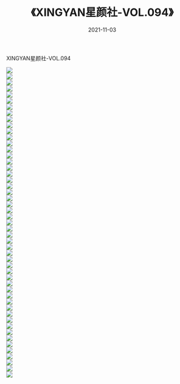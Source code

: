 ﻿---
layout: post
title:  《XINGYAN星颜社-VOL.094》
date:   2021-11-03
img: http://img.660000.xyz/Sharelink/网络美图/2021/XINGYAN星颜社-VOL.094/000.jpg
categories: [美女, 清纯, 唯美]
---

XINGYAN星颜社-VOL.094

  ![](http://img.660000.xyz/Sharelink/网络美图/2021/XINGYAN星颜社-VOL.094/001.jpg) <br> ![](http://img.660000.xyz/Sharelink/网络美图/2021/XINGYAN星颜社-VOL.094/002.jpg) <br> ![](http://img.660000.xyz/Sharelink/网络美图/2021/XINGYAN星颜社-VOL.094/003.jpg) <br> ![](http://img.660000.xyz/Sharelink/网络美图/2021/XINGYAN星颜社-VOL.094/004.jpg) <br> ![](http://img.660000.xyz/Sharelink/网络美图/2021/XINGYAN星颜社-VOL.094/005.jpg) <br> ![](http://img.660000.xyz/Sharelink/网络美图/2021/XINGYAN星颜社-VOL.094/006.jpg) <br> ![](http://img.660000.xyz/Sharelink/网络美图/2021/XINGYAN星颜社-VOL.094/007.jpg) <br> ![](http://img.660000.xyz/Sharelink/网络美图/2021/XINGYAN星颜社-VOL.094/008.jpg) <br> ![](http://img.660000.xyz/Sharelink/网络美图/2021/XINGYAN星颜社-VOL.094/009.jpg) <br> ![](http://img.660000.xyz/Sharelink/网络美图/2021/XINGYAN星颜社-VOL.094/010.jpg) <br> ![](http://img.660000.xyz/Sharelink/网络美图/2021/XINGYAN星颜社-VOL.094/011.jpg) <br> ![](http://img.660000.xyz/Sharelink/网络美图/2021/XINGYAN星颜社-VOL.094/012.jpg) <br> ![](http://img.660000.xyz/Sharelink/网络美图/2021/XINGYAN星颜社-VOL.094/013.jpg) <br> ![](http://img.660000.xyz/Sharelink/网络美图/2021/XINGYAN星颜社-VOL.094/014.jpg) <br> ![](http://img.660000.xyz/Sharelink/网络美图/2021/XINGYAN星颜社-VOL.094/015.jpg) <br> ![](http://img.660000.xyz/Sharelink/网络美图/2021/XINGYAN星颜社-VOL.094/016.jpg) <br> ![](http://img.660000.xyz/Sharelink/网络美图/2021/XINGYAN星颜社-VOL.094/017.jpg) <br> ![](http://img.660000.xyz/Sharelink/网络美图/2021/XINGYAN星颜社-VOL.094/018.jpg) <br> ![](http://img.660000.xyz/Sharelink/网络美图/2021/XINGYAN星颜社-VOL.094/019.jpg) <br> ![](http://img.660000.xyz/Sharelink/网络美图/2021/XINGYAN星颜社-VOL.094/020.jpg) <br> ![](http://img.660000.xyz/Sharelink/网络美图/2021/XINGYAN星颜社-VOL.094/021.jpg) <br> ![](http://img.660000.xyz/Sharelink/网络美图/2021/XINGYAN星颜社-VOL.094/022.jpg) <br> ![](http://img.660000.xyz/Sharelink/网络美图/2021/XINGYAN星颜社-VOL.094/023.jpg) <br> ![](http://img.660000.xyz/Sharelink/网络美图/2021/XINGYAN星颜社-VOL.094/024.jpg) <br> ![](http://img.660000.xyz/Sharelink/网络美图/2021/XINGYAN星颜社-VOL.094/025.jpg) <br> ![](http://img.660000.xyz/Sharelink/网络美图/2021/XINGYAN星颜社-VOL.094/026.jpg) <br> ![](http://img.660000.xyz/Sharelink/网络美图/2021/XINGYAN星颜社-VOL.094/027.jpg) <br> ![](http://img.660000.xyz/Sharelink/网络美图/2021/XINGYAN星颜社-VOL.094/028.jpg) <br> ![](http://img.660000.xyz/Sharelink/网络美图/2021/XINGYAN星颜社-VOL.094/029.jpg) <br> ![](http://img.660000.xyz/Sharelink/网络美图/2021/XINGYAN星颜社-VOL.094/030.jpg) <br> ![](http://img.660000.xyz/Sharelink/网络美图/2021/XINGYAN星颜社-VOL.094/031.jpg) <br> ![](http://img.660000.xyz/Sharelink/网络美图/2021/XINGYAN星颜社-VOL.094/032.jpg) <br> ![](http://img.660000.xyz/Sharelink/网络美图/2021/XINGYAN星颜社-VOL.094/033.jpg) <br> ![](http://img.660000.xyz/Sharelink/网络美图/2021/XINGYAN星颜社-VOL.094/034.jpg) <br> ![](http://img.660000.xyz/Sharelink/网络美图/2021/XINGYAN星颜社-VOL.094/035.jpg) <br> ![](http://img.660000.xyz/Sharelink/网络美图/2021/XINGYAN星颜社-VOL.094/036.jpg) <br> ![](http://img.660000.xyz/Sharelink/网络美图/2021/XINGYAN星颜社-VOL.094/037.jpg) <br> ![](http://img.660000.xyz/Sharelink/网络美图/2021/XINGYAN星颜社-VOL.094/038.jpg) <br> ![](http://img.660000.xyz/Sharelink/网络美图/2021/XINGYAN星颜社-VOL.094/039.jpg) <br> ![](http://img.660000.xyz/Sharelink/网络美图/2021/XINGYAN星颜社-VOL.094/040.jpg) <br> ![](http://img.660000.xyz/Sharelink/网络美图/2021/XINGYAN星颜社-VOL.094/041.jpg) <br> ![](http://img.660000.xyz/Sharelink/网络美图/2021/XINGYAN星颜社-VOL.094/042.jpg) <br> ![](http://img.660000.xyz/Sharelink/网络美图/2021/XINGYAN星颜社-VOL.094/043.jpg) <br> ![](http://img.660000.xyz/Sharelink/网络美图/2021/XINGYAN星颜社-VOL.094/044.jpg) <br> ![](http://img.660000.xyz/Sharelink/网络美图/2021/XINGYAN星颜社-VOL.094/045.jpg) <br> ![](http://img.660000.xyz/Sharelink/网络美图/2021/XINGYAN星颜社-VOL.094/046.jpg) <br> ![](http://img.660000.xyz/Sharelink/网络美图/2021/XINGYAN星颜社-VOL.094/047.jpg) <br> ![](http://img.660000.xyz/Sharelink/网络美图/2021/XINGYAN星颜社-VOL.094/048.jpg) <br> ![](http://img.660000.xyz/Sharelink/网络美图/2021/XINGYAN星颜社-VOL.094/049.jpg) <br> ![](http://img.660000.xyz/Sharelink/网络美图/2021/XINGYAN星颜社-VOL.094/050.jpg) <br> ![](http://img.660000.xyz/Sharelink/网络美图/2021/XINGYAN星颜社-VOL.094/051.jpg) <br>